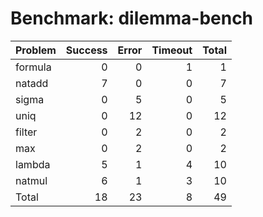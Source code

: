 # Benchmark: dilemma-bench

| Problem   |   Success |   Error |   Timeout |   Total |
|:----------|----------:|--------:|----------:|--------:|
| formula   |         0 |       0 |         1 |       1 |
| natadd    |         7 |       0 |         0 |       7 |
| sigma     |         0 |       5 |         0 |       5 |
| uniq      |         0 |      12 |         0 |      12 |
| filter    |         0 |       2 |         0 |       2 |
| max       |         0 |       2 |         0 |       2 |
| lambda    |         5 |       1 |         4 |      10 |
| natmul    |         6 |       1 |         3 |      10 |
| Total     |        18 |      23 |         8 |      49 |

